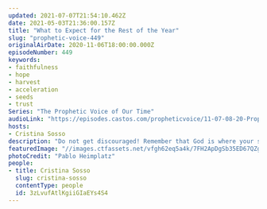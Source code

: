 ```yaml
---
updated: 2021-07-07T21:54:10.462Z
date: 2021-05-03T21:36:00.157Z
title: "What to Expect for the Rest of the Year"
slug: "prophetic-voice-449"
originalAirDate: 2020-11-06T18:00:00.000Z
episodeNumber: 449
keywords:
- faithfulness
- hope
- harvest
- acceleration
- seeds
- trust
Series: "The Prophetic Voice of Our Time"
audioLink: "https://episodes.castos.com/propheticvoice/11-07-08-20-Prophetic-Voice-of-our-Time-[mixdown]-01.mp3"
hosts:
- Cristina Sosso
description: "Do not get discouraged! Remember that God is where your strength comes from. Hold on to those seeds you have sown. Continue to trust and believe God and there will be a bountiful harvest. Remember God is a faithful God. Expect to see harvest, empowerment, restoration, acceleration, and celebration throughout the rest of this year and next year!"
featuredImage: "//images.ctfassets.net/vfgh62eq5a4k/7FH2ApDgSb35ED67QZgEdZ/1977a16f0da64e4e54a73d7ba5abc4f3/pablo-heimplatz-EAvS-4KnGrk-unsplash__1_.jpg"
photoCredit: "Pablo Heimplatz"
people:
- title: Cristina Sosso
  slug: cristina-sosso
  contentType: people
  id: 3zLvufAtlKgiiGIaEYs4S4
---
```

